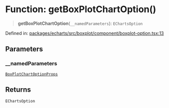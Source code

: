 # Function: getBoxPlotChartOption()

> **getBoxPlotChartOption**(`__namedParameters`): `EChartsOption`

Defined in: [packages/echarts/src/boxplot/component/boxplot-option.tsx:13](https://github.com/GeoDaCenter/openassistant/blob/ae6e39c15b60e7a98a21d90a5bbeff5dc44c1295/packages/echarts/src/boxplot/component/boxplot-option.tsx#L13)

## Parameters

### \_\_namedParameters

[`BoxPlotChartOptionProps`](../type-aliases/BoxPlotChartOptionProps.md)

## Returns

`EChartsOption`
